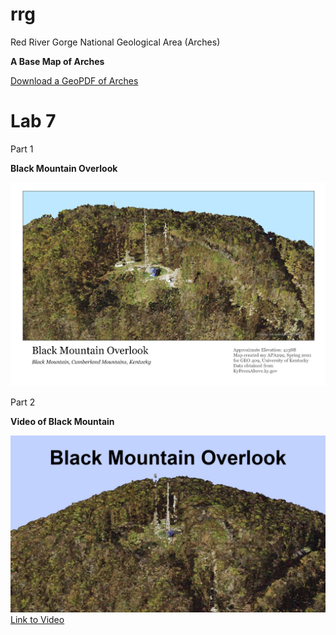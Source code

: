 # rrg

Red River Gorge National Geological Area (Arches)

**A Base Map of Arches**

[Download a GeoPDF of Arches](graphics/rrg.pdf)

# Lab 7

Part 1

**Black Mountain Overlook**

![Black Mountain Overlook](graphics/bmoMap.png)

Part 2

**Video of Black Mountain**

![Black Mountain Overlook Screenshot](graphics/bmoScreen.JPG)
[Link to Video](https://youtu.be/J0KL63oRgEU)
